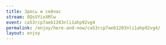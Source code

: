 ```yaml
---
title: Здесь и сейчас
stream: OQsVYixXMlw
event: ca53rcp7aeb1203nli1ahp92vg4
permalink: /enjoy/here-and-now/ca53rcp7aeb1203nli1ahp92vg4/
layout: enjoy
---
```

